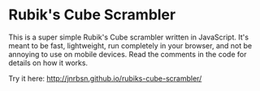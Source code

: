Rubik's Cube Scrambler
======================

This is a super simple Rubik's Cube scrambler written in JavaScript. It's meant
to be fast, lightweight, run completely in your browser, and not be annoying to
use on mobile devices. Read the comments in the code for details on how it works.

Try it here: <http://jnrbsn.github.io/rubiks-cube-scrambler/>
